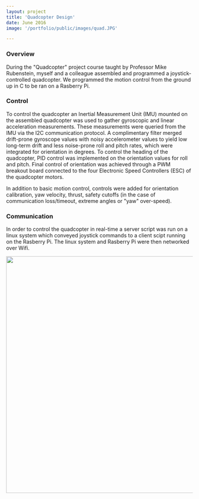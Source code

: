 ```yaml
---
layout: project
title: 'Quadcopter Design'
date: June 2016
image: '/portfolio/public/images/quad.JPG'

---
```


### Overview
During the "Quadcopter" project course taught by Professor Mike Rubenstein, myself and a colleague assembled and programmed a joystick-controlled quadcopter. We programmed the motion control from the ground up in C to be ran on a Rasberry Pi.

### Control
To control the quadcopter an Inertial Measurement Unit (IMU) mounted on the assembled quadcopter was used to gather gyroscopic and linear acceleration measurements. These measurements were queried from the IMU via the I2C communication protocol. A complimentary filter merged drift-prone gyroscope values with noisy accelerometer values to yield low long-term drift and less noise-prone roll and pitch rates, which were integrated for orientation in degrees. To control the heading of the quadcopter, PID control was implemented on the orientation values for roll and pitch. Final control of orientation was achieved through a PWM breakout board connected to the four Electronic Speed Controllers (ESC) of the quadcopter motors.  

In addition to basic motion control, controls were added for orientation calibration, yaw velocity, thrust, safety cutoffs (in the case of communication loss/timeout, extreme angles or "yaw" over-speed).

### Communication
In order to control the quadcopter in real-time a server script was run on a linux system which conveyed joystick commands to a client scipt running on the Rasberry Pi. The linux system and Rasberry Pi were then networked over Wifi. 

<img src="/portfolio/public/images/quad.JPG" align="MIDDLE" width="640" heigth="320"/>

<!--image: '/portfolio/public/images/quad.JPG'-->




